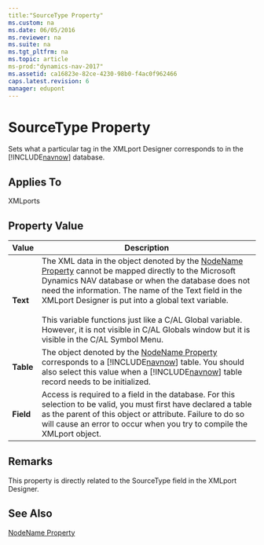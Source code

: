 ```yaml
---
title:"SourceType Property"
ms.custom: na
ms.date: 06/05/2016
ms.reviewer: na
ms.suite: na
ms.tgt_pltfrm: na
ms.topic: article
ms-prod:"dynamics-nav-2017"
ms.assetid: ca16823e-82ce-4230-98b0-f4ac0f962466
caps.latest.revision: 6
manager: edupont
---
```

# SourceType Property
Sets what a particular tag in the XMLport Designer corresponds to in the [!INCLUDE[navnow](includes/navnow_md.md)] database.  
  
## Applies To  
 XMLports  
  
## Property Value  
  
|**Value**|**Description**|  
|---------------|---------------------|  
|**Text**|The XML data in the object denoted by the [NodeName Property](NodeName-Property.md) cannot be mapped directly to the Microsoft Dynamics NAV database or when the database does not need the information. The name of the Text field in the XMLport Designer is put into a global text variable.<br /><br /> This variable functions just like a C\/AL Global variable. However, it is not visible in C\/AL Globals window but it is visible in the C\/AL Symbol Menu.|  
|**Table**|The object denoted by the [NodeName Property](NodeName-Property.md) corresponds to a [!INCLUDE[navnow](includes/navnow_md.md)] table. You should also select this value when a [!INCLUDE[navnow](includes/navnow_md.md)] table record needs to be initialized.|  
|**Field**|Access is required to a field in the database. For this selection to be valid, you must first have declared a table as the parent of this object or attribute. Failure to do so will cause an error to occur when you try to compile the XMLport object.|  
  
## Remarks  
 This property is directly related to the SourceType field in the XMLport Designer.  
  
## See Also  
 [NodeName Property](NodeName-Property.md)